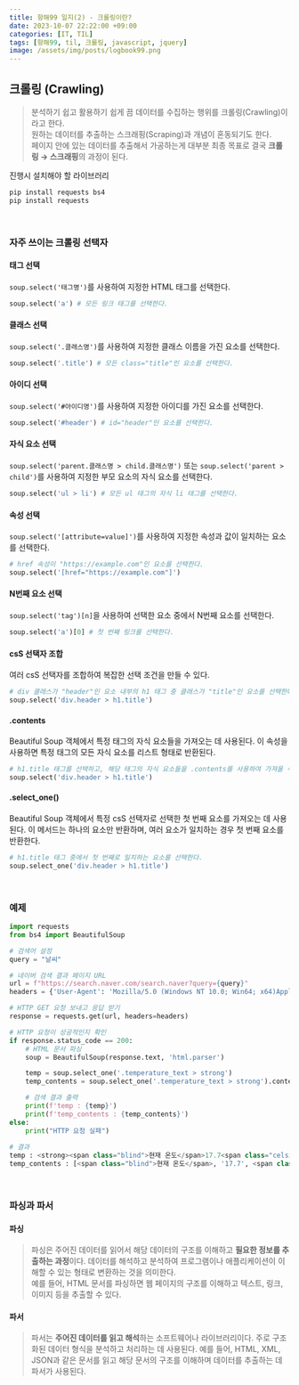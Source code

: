 ```yaml
---
title: 항해99 일지(2) - 크롤링이란?
date: 2023-10-07 22:22:00 +09:00
categories: [IT, TIL]
tags: [항해99, til, 크롤링, javascript, jquery]
image: /assets/img/posts/logbook99.png
---
```



## 크롤링 (Crawling)
> 분석하기 쉽고 활용하기 쉽게 끔 데이터를 수집하는 행위를 크롤링(Crawling)이라고 한다.    
> 원하는 데이터를 추출하는 스크래핑(Scraping)과 개념이 혼동되기도 한다.    
> 페이지 안에 있는 데이터를 추출해서 가공하는게 대부분 최종 목표로 결국 **크롤링 → 스크래핑**의 과정이 된다.

진행시 설치해야 할 라이브러리
```bash
pip install requests bs4
pip install requests
```

<br/>

### 자주 쓰이는 크롤링 선택자

#### 태그 선택
`soup.select('태그명')`를 사용하여 지정한 HTML 태그를 선택한다.
```python
soup.select('a') # 모든 링크 태그를 선택한다.
```

#### 클래스 선택
`soup.select('.클래스명')`를 사용하여 지정한 클래스 이름을 가진 요소를 선택한다.
```python
soup.select('.title') # 모든 class="title"인 요소를 선택한다.
```

#### 아이디 선택
`soup.select('#아이디명')`를 사용하여 지정한 아이디를 가진 요소를 선택한다.
```python
soup.select('#header') # id="header"인 요소를 선택한다.
```

#### 자식 요소 선택
`soup.select('parent.클래스명 > child.클래스명')` 또는 `soup.select('parent > child')`를 사용하여 지정한 부모 요소의 자식 요소를 선택한다.
```python
soup.select('ul > li') # 모든 ul 태그의 자식 li 태그를 선택한다.
```

#### 속성 선택
`soup.select('[attribute=value]')`를 사용하여 지정한 속성과 값이 일치하는 요소를 선택한다.
```python
# href 속성이 "https://example.com"인 요소를 선택한다.
soup.select('[href="https://example.com"]') 
```

#### N번째 요소 선택
`soup.select('tag')[n]`을 사용하여 선택한 요소 중에서 N번째 요소를 선택한다.
```python
soup.select('a')[0] # 첫 번째 링크를 선택한다.
```


#### csS 선택자 조합
여러 csS 선택자를 조합하여 복잡한 선택 조건을 만들 수 있다.
```python
# div 클래스가 "header"인 요소 내부의 h1 태그 중 클래스가 "title"인 요소를 선택한다.
soup.select('div.header > h1.title') 
```

#### .contents
Beautiful Soup 객체에서 특정 태그의 자식 요소들을 가져오는 데 사용된다.
이 속성을 사용하면 특정 태그의 모든 자식 요소를 리스트 형태로 반환된다.
```python
# h1.title 태그를 선택하고, 해당 태그의 자식 요소들을 .contents를 사용하여 가져올 수 있다.
soup.select('div.header > h1.title') 
```

#### .select_one()
Beautiful Soup 객체에서 특정 csS 선택자로 선택한 첫 번째 요소를 가져오는 데 사용된다.
이 메서드는 하나의 요소만 반환하며, 여러 요소가 일치하는 경우 첫 번째 요소를 반환한다.
```python
# h1.title 태그 중에서 첫 번째로 일치하는 요소를 선택한다.
soup.select_one('div.header > h1.title') 
```

<br/>

### 예제

```python
import requests
from bs4 import BeautifulSoup

# 검색어 설정
query = "날씨"

# 네이버 검색 결과 페이지 URL
url = f"https://search.naver.com/search.naver?query={query}"
headers = {'User-Agent': 'Mozilla/5.0 (Windows NT 10.0; Win64; x64)AppleWebKit/537.36 (KHTML, like Gecko) Chrome/73.0.3683.86 Safari/537.36'}

# HTTP GET 요청 보내고 응답 받기
response = requests.get(url, headers=headers)

# HTTP 요청이 성공적인지 확인
if response.status_code == 200:
    # HTML 문서 파싱
    soup = BeautifulSoup(response.text, 'html.parser')

    temp = soup.select_one('.temperature_text > strong')
    temp_contents = soup.select_one('.temperature_text > strong').contents

    # 검색 결과 출력
    print(f'temp : {temp}')
    print(f'temp_contents : {temp_contents}')
else:
    print("HTTP 요청 실패")
	
# 결과
temp : <strong><span class="blind">현재 온도</span>17.7<span class="celsius">°</span></strong>
temp_contents : [<span class="blind">현재 온도</span>, '17.7', <span class="celsius">°</span>]
```
<br/>

### 파싱과 파서

#### 파싱
> 파싱은 주어진 데이터를 읽어서 해당 데이터의 구조를 이해하고 **필요한 정보를 추출하는 과정**이다. 데이터를 해석하고 분석하여 프로그램이나 애플리케이션이 이해할 수 있는 형태로 변환하는 것을 의미한다.    
예를 들어, HTML 문서를 파싱하면 웹 페이지의 구조를 이해하고 텍스트, 링크, 이미지 등을 추출할 수 있다.    

#### 파서   
> 파서는 **주어진 데이터를 읽고 해석**하는 소프트웨어나 라이브러리이다.
주로 구조화된 데이터 형식을 분석하고 처리하는 데 사용된다. 예를 들어, HTML, XML, JSON과 같은 문서를 읽고 해당 문서의 구조를 이해하며 데이터를 추출하는 데 파서가 사용된다.



















